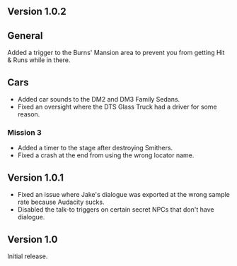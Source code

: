 ## Version 1.0.2
## General
Added a trigger to the Burns' Mansion area to prevent you from getting Hit & Runs while in there.

## Cars

- Added car sounds to the DM2 and DM3 Family Sedans.
- Fixed an oversight where the DTS Glass Truck had a driver for some reason.

### Mission 3

- Added a timer to the stage after destroying Smithers.
- Fixed a crash at the end from using the wrong locator name.

## Version 1.0.1

- Fixed an issue where Jake's dialogue was exported at the wrong sample rate because Audacity sucks.
- Disabled the talk-to triggers on certain secret NPCs that don't have dialogue.

## Version 1.0
Initial release.